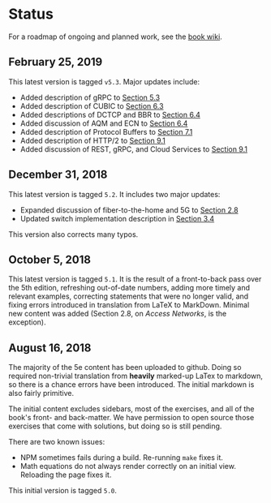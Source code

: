 # Status

For a roadmap of ongoing and planned work, see the
[book wiki](https://github.com/SystemsApproach/book/wiki).

## February 25, 2019

This latest version is tagged `v5.3`. Major updates include:

* Added description of gRPC to [Section 5.3](https://github.com/SystemsApproach/e2e/blob/master/rpc.md)
* Added description of CUBIC to [Section 6.3](https://github.com/SystemsApproach/congestion/blob/master/tcpcc.md)
* Added descriptions of DCTCP and BBR to [Section 6.4](https://github.com/SystemsApproach/congestion/blob/master/avoidance.md)
* Added discussion of AQM and ECN to [Section 6.4](https://github.com/SystemsApproach/congestion/blob/master/avoidance.md)
* Added description of Protocol Buffers to [Section 7.1](https://github.com/SystemsApproach/data/blob/master/presentation.md)
* Added description of HTTP/2 to [Section 9.1](https://github.com/SystemsApproach/applications/blob/master/traditional.md)
 * Added discussion of REST, gRPC, and Cloud Services to [Section 9.1](https://github.com/SystemsApproach/applications/blob/master/traditional.md)

## December 31, 2018

This latest version is tagged `5.2`. It includes two major updates:

* Expanded discussion of fiber-to-the-home and 5G to [Section 2.8](https://github.com/SystemsApproach/direct/blob/master/access.md)
* Updated switch implementation description in [Section 3.4](https://github.com/SystemsApproach/internetworking/blob/master/impl.md)

This version also corrects many typos.

## October 5, 2018 

This latest version is tagged `5.1`. It is the result of a
front-to-back pass over the 5th edition, refreshing out-of-date
numbers, adding more timely and relevant examples, correcting
statements that were no longer valid, and fixing errors introduced
in translation from LaTeX to MarkDown. Minimal new content was
added (Section 2.8, on *Access Networks*, is the exception).

## August 16, 2018

The majority of the 5e content has been uploaded to github. Doing
so required non-trivial translation from **heavily** marked-up LaTex
to markdown, so there is a chance errors have been introduced. The
initial markdown is also fairly primitive.

The initial content excludes sidebars, most of the exercises, and all
of the book's front- and back-matter. We have permission to open
source those exercises that come with solutions, but doing so is still
pending.

There are two known issues:

* NPM sometimes fails during a build. Re-running `make` fixes it. 
* Math equations do not always render correctly on an initial view.
  Reloading the page fixes it. 

This initial version is tagged `5.0`.


